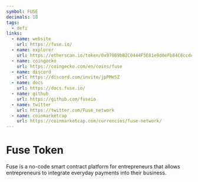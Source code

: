 ```yaml
---
symbol: FUSE
decimals: 18
tags:
  - defi
links:
  - name: website
    url: https://fuse.io/
  - name: explorer
    url: https://etherscan.io/token/0x970B9bB2C0444F5E81e9d0eFb84C8ccdcdcAf84d
  - name: coingecko
    url: https://coingecko.com/en/coins/fuse
  - name: discord
    url: https://discord.com/invite/jpPMeSZ
  - name: docs
    url: https://docs.fuse.io/
  - name: github
    url: https://github.com/fuseio
  - name: twitter
    url: https://twitter.com/Fuse_network
  - name: coinmarketcap
    url: https://coinmarketcap.com/currencies/fuse-network/
---
```


# Fuse Token

Fuse is a no-code smart contract platform for entrepreneurs that allows entrepreneurs to integrate everyday payments into their business.
